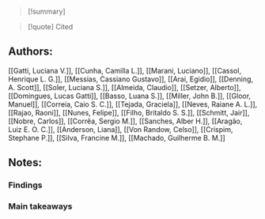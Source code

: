 >[!summary]

>[!quote] Cited
## Authors:
[[Gatti, Luciana V.]], [[Cunha, Camilla L.]], [[Marani, Luciano]], [[Cassol, Henrique L. G.]], [[Messias, Cassiano Gustavo]], [[Arai, Egidio]], [[Denning, A. Scott]], [[Soler, Luciana S.]], [[Almeida, Claudio]], [[Setzer, Alberto]], [[Domingues, Lucas Gatti]], [[Basso, Luana S.]], [[Miller, John B.]], [[Gloor, Manuel]], [[Correia, Caio S. C.]], [[Tejada, Graciela]], [[Neves, Raiane A. L.]], [[Rajao, Raoni]], [[Nunes, Felipe]], [[Filho, Britaldo S. S.]], [[Schmitt, Jair]], [[Nobre, Carlos]], [[Corrêa, Sergio M.]], [[Sanches, Alber H.]], [[Aragão, Luiz E. O. C.]], [[Anderson, Liana]], [[Von Randow, Celso]], [[Crispim, Stephane P.]], [[Silva, Francine M.]], [[Machado, Guilherme B. M.]]

## Notes:

### Findings

### Main takeaways